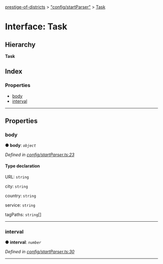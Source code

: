 [prestige-of-districts](../README.md) > ["config/startParser"](../modules/_config_startparser_.md) > [Task](../interfaces/_config_startparser_.task.md)

# Interface: Task

## Hierarchy

**Task**

## Index

### Properties

* [body](_config_startparser_.task.md#body)
* [interval](_config_startparser_.task.md#interval)

---

## Properties

<a id="body"></a>

###  body

**● body**: *`object`*

*Defined in [config/startParser.ts:23](https://github.com/YarosJ/prestige-of-districts/blob/dea42b4/config/startParser.ts#L23)*

#### Type declaration

 URL: `string`

 city: `string`

 country: `string`

 service: `string`

 tagPaths: `string`[]

___
<a id="interval"></a>

###  interval

**● interval**: *`number`*

*Defined in [config/startParser.ts:30](https://github.com/YarosJ/prestige-of-districts/blob/dea42b4/config/startParser.ts#L30)*

___

